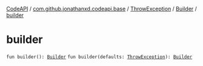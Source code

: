 [CodeAPI](../../../index.md) / [com.github.jonathanxd.codeapi.base](../../index.md) / [ThrowException](../index.md) / [Builder](index.md) / [builder](.)

# builder

`fun builder(): `[`Builder`](index.md)
`fun builder(defaults: `[`ThrowException`](../index.md)`): `[`Builder`](index.md)